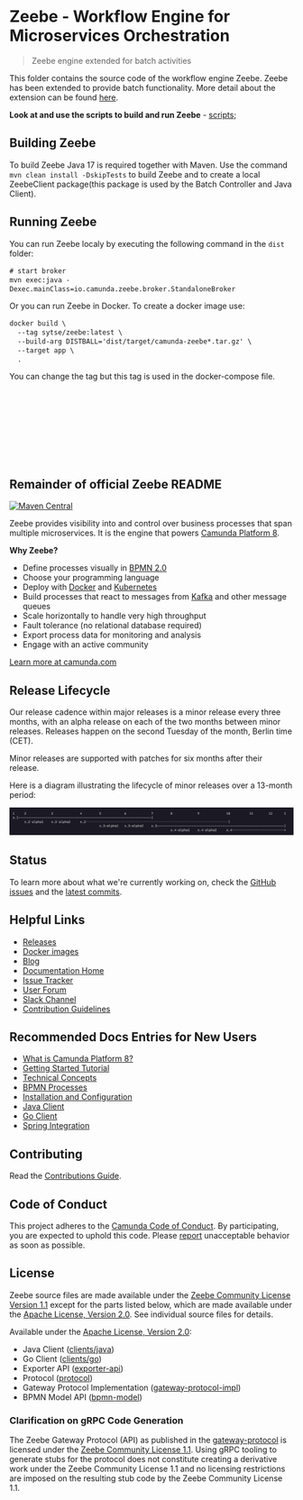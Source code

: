 # Zeebe - Workflow Engine for Microservices Orchestration

> Zeebe engine extended for batch activities

This folder contains the source code of the workflow engine Zeebe. Zeebe has
been extended to provide batch functionality. More detail about the extension
can be found [here](../../docs/zeebeResumeBatchActivityMessageFlow.md).

__Look at and use the scripts to build and run Zeebe__ -
[scripts](../../scripts);

## Building Zeebe
To build Zeebe Java 17 is required together with Maven. Use the command
`mvn clean install -DskipTests` to build Zeebe and to create a local ZeebeClient
package(this package is used by the Batch Controller and Java Client).

## Running Zeebe
You can run Zeebe localy by executing the following command in the `dist`
folder:

```
# start broker
mvn exec:java -Dexec.mainClass=io.camunda.zeebe.broker.StandaloneBroker
```

Or you can run Zeebe in Docker. To create a docker image use:
```
docker build \
  --tag sytse/zeebe:latest \
  --build-arg DISTBALL='dist/target/camunda-zeebe*.tar.gz' \
  --target app \
  .
```
You can change the tag but this tag is used in the docker-compose file.






```









```

## Remainder of official Zeebe README





[![Maven Central](https://maven-badges.herokuapp.com/maven-central/io.camunda.zeebe/camunda-zeebe/badge.svg)](https://maven-badges.herokuapp.com/maven-central/io.camunda.zeebe/camunda-zeebe)

Zeebe provides visibility into and control over business processes that span multiple microservices. It is the engine that powers [Camunda Platform 8](https://camunda.com/platform/zeebe/).

**Why Zeebe?**

* Define processes visually in [BPMN 2.0](https://www.omg.org/spec/BPMN/2.0.2/)
* Choose your programming language
* Deploy with [Docker](https://www.docker.com/) and [Kubernetes](https://kubernetes.io/)
* Build processes that react to messages from [Kafka](https://kafka.apache.org/) and other message queues
* Scale horizontally to handle very high throughput
* Fault tolerance (no relational database required)
* Export process data for monitoring and analysis
* Engage with an active community

[Learn more at camunda.com](https://camunda.com/platform/zeebe/)

## Release Lifecycle

Our release cadence within major releases is a minor release every three months, with an alpha release on each of the two months between minor releases. Releases happen on the second Tuesday of the month, Berlin time (CET).

Minor releases are supported with patches for six months after their release.

Here is a diagram illustrating the lifecycle of minor releases over a 13-month period:

![](img/release-cadence.png)

## Status

To learn more about what we're currently working on, check the [GitHub issues](https://github.com/camunda/zeebe/issues?q=is%3Aissue+is%3Aopen+sort%3Aupdated-desc) and the [latest commits](https://github.com/camunda/zeebe/commits/main).

## Helpful Links

* [Releases](https://github.com/camunda/zeebe/releases)
* [Docker images](https://hub.docker.com/r/camunda/zeebe/tags?page=1&ordering=last_updated)
* [Blog](https://camunda.com/blog/category/process-automation-as-a-service/)
* [Documentation Home](https://docs.camunda.io)
* [Issue Tracker](https://github.com/camunda/zeebe/issues)
* [User Forum](https://forum.camunda.io)
* [Slack Channel](https://zeebe-slack-invite.herokuapp.com/)
* [Contribution Guidelines](/CONTRIBUTING.md)

## Recommended Docs Entries for New Users

* [What is Camunda Platform 8?](https://docs.camunda.io/docs/components/concepts/what-is-camunda-platform-8/)
* [Getting Started Tutorial](https://docs.camunda.io/docs/guides/)
* [Technical Concepts](https://docs.camunda.io/docs/components/zeebe/technical-concepts/)
* [BPMN Processes](https://docs.camunda.io/docs/components/modeler/bpmn/bpmn-primer/)
* [Installation and Configuration](https://docs.camunda.io/docs/self-managed/zeebe-deployment/)
* [Java Client](https://docs.camunda.io/docs/apis-clients/java-client/)
* [Go Client](https://docs.camunda.io/docs/apis-clients/go-client/)
* [Spring Integration](https://github.com/camunda-community-hub/spring-zeebe/)

## Contributing

Read the [Contributions Guide](/CONTRIBUTING.md).

## Code of Conduct

This project adheres to the [Camunda Code of Conduct](https://camunda.com/events/code-conduct/).
By participating, you are expected to uphold this code. Please [report](https://camunda.com/events/code-conduct/reporting-violations/)
unacceptable behavior as soon as possible.

## License

Zeebe source files are made available under the [Zeebe Community License
Version 1.1](/licenses/ZEEBE-COMMUNITY-LICENSE-1.1.txt) except for the parts listed
below, which are made available under the [Apache License, Version
2.0](/licenses/APACHE-2.0.txt).  See individual source files for details.

Available under the [Apache License, Version 2.0](/licenses/APACHE-2.0.txt):
- Java Client ([clients/java](/clients/java))
- Go Client ([clients/go](/clients/go))
- Exporter API ([exporter-api](/exporter-api))
- Protocol ([protocol](/protocol))
- Gateway Protocol Implementation ([gateway-protocol-impl](/gateway-protocol-impl))
- BPMN Model API ([bpmn-model](/bpmn-model))

### Clarification on gRPC Code Generation

The Zeebe Gateway Protocol (API) as published in the
[gateway-protocol](/gateway-protocol/src/main/proto/gateway.proto) is licensed
under the [Zeebe Community License 1.1](/licenses/ZEEBE-COMMUNITY-LICENSE-1.1.txt). Using gRPC tooling to generate stubs for
the protocol does not constitute creating a derivative work under the Zeebe Community License 1.1 and no licensing restrictions are imposed on the
resulting stub code by the Zeebe Community License 1.1.
